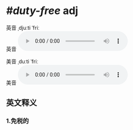 # ***\#duty-free*** adj
英音 ˌdjuːti ˈfriː  
英音
<audio src="./media/duty-free1_AAC.aac" controls="controls"></audio>

美音 ˌduːti ˈfriː  
美音
<audio src="./media/duty-free2_AAC.aac" controls="controls"></audio>



  

英文释义
---
### 1.**免税的**  



